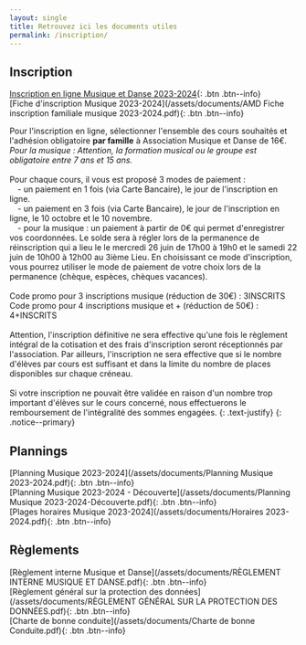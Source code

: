 ```yaml
---
layout: single
title: Retrouvez ici les documents utiles
permalink: /inscription/
---
```


## Inscription

[Inscription en ligne Musique et Danse 2023-2024](https://www.helloasso.com/associations/association-musique-et-danse-de-pont-saint-martin/adhesions/musique-amd-pont-saint-martin){: .btn .btn--info}
\
[Fiche d'inscription Musique 2023-2024](/assets/documents/AMD Fiche inscription familiale musique 2023-2024.pdf){: .btn .btn--info}


Pour l'inscription en ligne, sélectionner l'ensemble des cours souhaités et l'adhésion obligatoire **par famille** à Association Musique et Danse de 16€.
\
*Pour la musique : Attention, la formation musical ou le groupe est obligatoire entre 7 ans et 15 ans.*
\
\
Pour chaque cours, il vous est proposé 3 modes de paiement :
\
&emsp;- un paiement en 1 fois (via Carte Bancaire), le jour de l'inscription en ligne.
\
&emsp;- un paiement en 3 fois (via Carte Bancaire), le jour de l'inscription en ligne, le 10 octobre et le 10 novembre.
\
&emsp;- pour la musique : un paiement à partir de 0€ qui permet d'enregistrer vos coordonnées. Le solde sera à régler lors de la permanence de réinscription qui a lieu le le mercredi 26 juin de 17h00 à 19h0 et le samedi 22 juin de 10h00 à 12h00 au 3ième Lieu. En choisissant ce mode d'inscription, vous pourrez utiliser le mode de paiement de votre choix lors de la permanence (chèque, espèces, chèques vacances).
\
\
Code promo pour 3 inscriptions musique (réduction de 30€) : 3INSCRITS
Code promo pour 4 inscriptions musique et + (réduction de 50€) : 4+INSCRITS
\
\
Attention, l'inscription définitive ne sera effective qu'une fois le règlement intégral de la cotisation et des frais d'inscription seront réceptionnés par l'association. Par ailleurs, l'inscription ne sera effective que si le nombre d'élèves par cours est suffisant et dans la limite du nombre de places disponibles sur chaque créneau.
\
\
Si votre inscription ne pouvait être validée en raison d'un nombre trop important d'élèves sur le cours concerné, nous effectuerons le remboursement de l'intégralité des sommes engagées.
{: .text-justify}
{: .notice--primary}

## Plannings

[Planning Musique 2023-2024](/assets/documents/Planning Musique 2023-2024.pdf){: .btn .btn--info}
\
[Planning Musique 2023-2024 - Découverte](/assets/documents/Planning Musique 2023-2024-Découverte.pdf){: .btn .btn--info}
\
[Plages horaires Musique 2023-2024](/assets/documents/Horaires 2023-2024.pdf){: .btn .btn--info}

## Règlements

[Règlement interne Musique et Danse](/assets/documents/RÈGLEMENT INTERNE MUSIQUE ET DANSE.pdf){: .btn .btn--info}
\
[Règlement général sur la protection des données](/assets/documents/RÈGLEMENT GÉNÉRAL SUR LA PROTECTION DES DONNÉES.pdf){: .btn .btn--info}
\
[Charte de bonne conduite](/assets/documents/Charte de bonne Conduite.pdf){: .btn .btn--info}